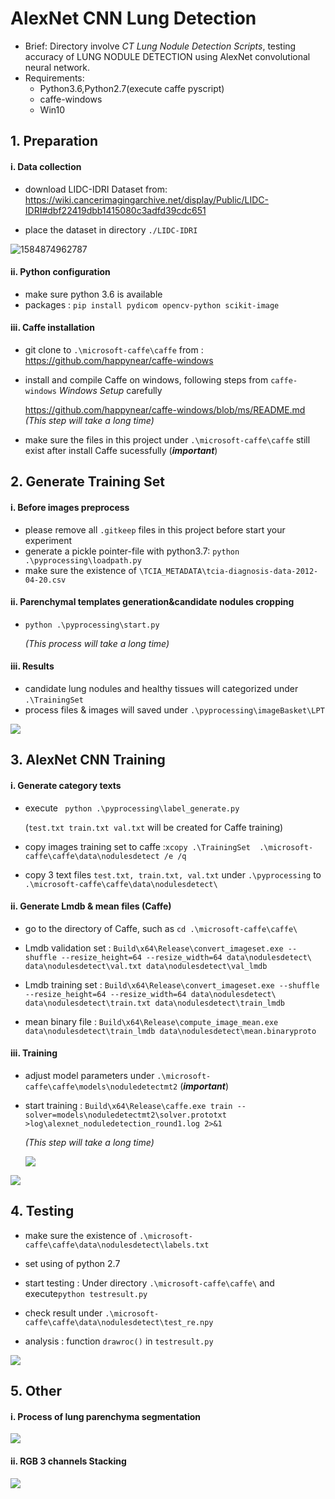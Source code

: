 # AlexNet CNN Lung Detection 

- Brief: Directory involve *CT Lung Nodule Detection Scripts*, testing accuracy of LUNG NODULE DETECTION using AlexNet convolutional neural network.
- Requirements: 
  - Python3.6,Python2.7(execute caffe pyscript)
  - caffe-windows
  - Win10



## 1. Preparation

#### i. Data collection

- download LIDC-IDRI Dataset from:  https://wiki.cancerimagingarchive.net/display/Public/LIDC-IDRI#dbf22419dbb1415080c3adfd39cdc651

- place the dataset in directory `./LIDC-IDRI`

![1584874962787](./mdimages/lidc.png)

#### ii. Python configuration

- make sure python 3.6 is available
- packages : `pip install pydicom opencv-python scikit-image`

#### iii. Caffe installation

- git clone to `.\microsoft-caffe\caffe` from : https://github.com/happynear/caffe-windows 

- install and compile Caffe on windows, following steps from `caffe-windows` *Windows Setup* carefully 

   https://github.com/happynear/caffe-windows/blob/ms/README.md *(This step will take a long time)*

- make sure the files in this project under `.\microsoft-caffe\caffe` still exist after install Caffe sucessfully  (***important***)

  

## 2. Generate Training Set

#### i. Before images preprocess

- please remove all `.gitkeep` files in this project before start your experiment
- generate a pickle pointer-file with python3.7:  `python .\pyprocessing\loadpath.py`
- make sure the existence of `\TCIA_METADATA\tcia-diagnosis-data-2012-04-20.csv`

#### ii. Parenchymal templates generation&candidate nodules cropping

- `python .\pyprocessing\start.py`

  *(This process will take a long time)*

#### iii. Results

- candidate lung nodules and healthy tissues will categorized under `.\TrainingSet`
- process files & images will saved under `.\pyprocessing\imageBasket\LPT`

![](./mdimages/nodules.png)



## 3. AlexNet CNN Training

#### i. Generate category texts

- execute ` python .\pyprocessing\label_generate.py`  

  (`test.txt train.txt val.txt` will be created for Caffe training)

- copy images training set to caffe :`xcopy .\TrainingSet  .\microsoft-caffe\caffe\data\nodulesdetect /e /q`

- copy 3 text files `test.txt, train.txt, val.txt`  under `.\pyprocessing` to `.\microsoft-caffe\caffe\data\nodulesdetect\`

#### ii. Generate Lmdb & mean files (Caffe)

- go to the directory of Caffe, such as `cd .\microsoft-caffe\caffe\ `

- Lmdb validation set : `Build\x64\Release\convert_imageset.exe --shuffle --resize_height=64 --resize_width=64 data\nodulesdetect\ data\nodulesdetect\val.txt data\nodulesdetect\val_lmdb`

- Lmdb training set : `Build\x64\Release\convert_imageset.exe --shuffle --resize_height=64 --resize_width=64 data\nodulesdetect\ data\nodulesdetect\train.txt data\nodulesdetect\train_lmdb`

- mean binary file : `Build\x64\Release\compute_image_mean.exe data\nodulesdetect\train_lmdb data\nodulesdetect\mean.binaryproto`

#### iii. Training

- adjust model parameters under `.\microsoft-caffe\caffe\models\noduledetectmt2` (***important***)

- start training : `Build\x64\Release\caffe.exe train --solver=models\noduledetectmt2\solver.prototxt >log\alexnet_noduledetection_round1.log 2>&1`

  *(This step will take a long time)*

  ![](./mdimages/loss.png)

![](./mdimages/accuracy.png)

## 4. Testing

- make sure the existence of `.\microsoft-caffe\caffe\data\nodulesdetect\labels.txt`
- set using of  python 2.7

- start testing : Under directory `.\microsoft-caffe\caffe\` and execute`python testresult.py  `

- check result under `.\microsoft-caffe\caffe\data\nodulesdetect\test_re.npy`
- analysis : function `drawroc()` in `testresult.py`

![](./mdimages/auc.png)



## 5. Other

#### i. Process of lung parenchyma segmentation

![](./mdimages/lpt.png)

#### ii. RGB 3 channels Stacking

![](./mdimages/stack.png)